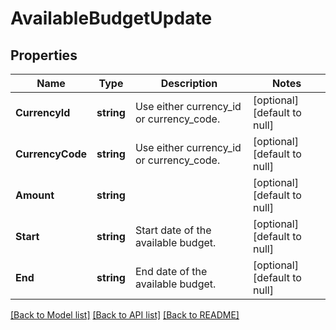 # AvailableBudgetUpdate

## Properties
Name | Type | Description | Notes
------------ | ------------- | ------------- | -------------
**CurrencyId** | **string** | Use either currency_id or currency_code. | [optional] [default to null]
**CurrencyCode** | **string** | Use either currency_id or currency_code. | [optional] [default to null]
**Amount** | **string** |  | [optional] [default to null]
**Start** | **string** | Start date of the available budget. | [optional] [default to null]
**End** | **string** | End date of the available budget. | [optional] [default to null]

[[Back to Model list]](../README.md#documentation-for-models) [[Back to API list]](../README.md#documentation-for-api-endpoints) [[Back to README]](../README.md)

